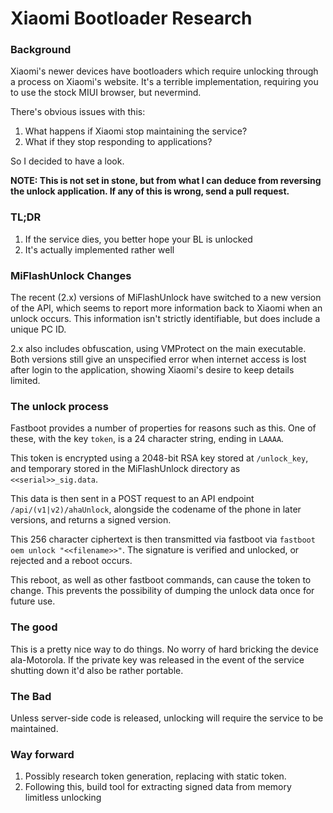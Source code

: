 # Xiaomi Bootloader Research

### Background
Xiaomi's newer devices have bootloaders which require unlocking through a process on Xiaomi's website. It's a terrible implementation, requiring you to use the stock MIUI browser, but nevermind.

There's obvious issues with this:
1. What happens if Xiaomi stop maintaining the service?
2. What if they stop responding to applications?

So I decided to have a look.

**NOTE: This is not set in stone, but from what I can deduce from reversing the unlock application. If any of this is wrong, send a pull request.**

### TL;DR
1. If the service dies, you better hope your BL is unlocked
2. It's actually implemented rather well

### MiFlashUnlock Changes
The recent (2.x) versions of MiFlashUnlock have switched to a new version of the API, which seems to report more information back to Xiaomi when an unlock occurs. This information isn't strictly identifiable, but does include a unique PC ID.

2.x also includes obfuscation, using VMProtect on the main executable. Both versions still give an unspecified error when internet access is lost after login to the application, showing Xiaomi's desire to keep details limited.

### The unlock process
Fastboot provides a number of properties for reasons such as this. One of these, with the key ```token```, is a 24 character string, ending in ```LAAAA```.

This token is encrypted using a 2048-bit RSA key stored at ```/unlock_key```, and temporary stored in the MiFlashUnlock directory as ```<<serial>>_sig.data```.

This data is then sent in a POST request to an API endpoint ```/api/(v1|v2)/ahaUnlock```, alongside the codename of the phone in later versions, and returns a signed version.

This 256 character ciphertext is then transmitted via fastboot via ```fastboot oem unlock "<<filename>>"```. The signature is verified and unlocked, or rejected and a reboot occurs.

This reboot, as well as other fastboot commands, can cause the token to change. This prevents the possibility of dumping the unlock data once for future use.

### The good

This is a pretty nice way to do things. No worry of hard bricking the device ala-Motorola. If the private key was released in the event of the service shutting down it'd also be rather portable.

### The Bad
Unless server-side code is released, unlocking will require the service to be maintained.

### Way forward

1. Possibly research token generation, replacing with static token.
2. Following this, build tool for extracting signed data from memory limitless unlocking
